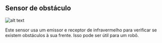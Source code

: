 ## Sensor de obstáculo

![alt text](img/1.jpg)

Este sensor usa um emissor e receptor de infravermelho para verificar se existem obstáculos à sua frente. Isso pode ser útil para um robô.